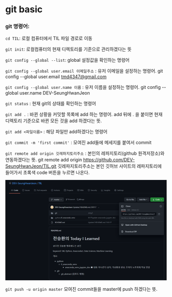 # git basic

### git 명령어:



`cd TIL`: 로컬 컴퓨터에서 TIL 파일 경로로 이동

`git init`: 로컬컴퓨터의 현재 디렉토리를 기준으로 관리하겠다는 뜻

`git config --global --list`: global 설정값을 확인하는 명령어

`git config --global user.email 이메일주소` : 유저 이메일을 설정하는 명령어. git config --global user.email tmd4347@gmail.com

`git config --global user.name 이름` : 유저 이름을 설정하는 명령어. git config --global user.name DEV-SeungHwanJeon

`git status` : 현재 git의 상태를 확인하는 명령어

`git add .` : 바뀐 상황을 커밋할 목록에 add 하는 명령어. add 뒤에 . 을 붙이면 현재 디렉토리 기준으로 바뀐 모든 것을 add 하겠다는 뜻.

`git add <파일이름>` : 해당 파일만 add하겠다는 명령어

`git commit -m 'first commit'` : 모여진 add들에 메세지를 붙여서 commit

`git remote add origin 깃레파지토리주소` :  본인의 레파지토리(github 원격저장소)와 연동하겠다는 뜻. git remote add origin https://github.com/DEV-SeungHwanJeon/TIL.git    깃레파지토리주소는 본인 깃허브 사이트의 레파지토리에 들어가서 초록색 code 버튼을 누르면 나온다.

![image-20210117150653437](git_basic.assets/image-20210117150653437.png)

`git push -u origin master` 모여진 commit들을 master에 push 하겠다는 뜻.